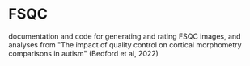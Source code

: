 # FSQC

documentation and code for generating and rating FSQC images, and analyses from "The impact of quality control on cortical morphometry comparisons in autism" (Bedford et al, 2022)
